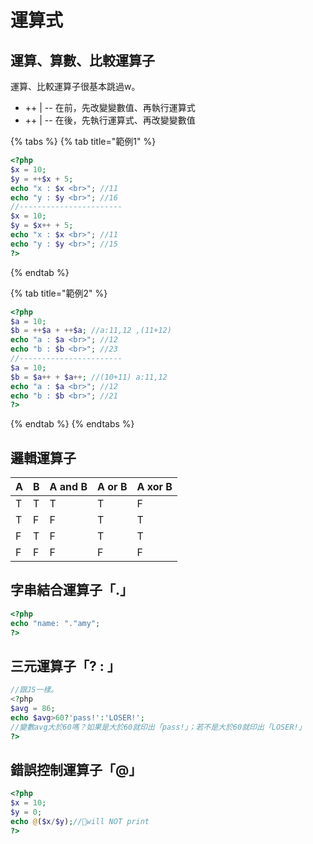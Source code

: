 # 運算式

## 運算、算數、比較運算子

運算、比較運算子很基本跳過w。

* ++ \| -- 在前，先改變變數值、再執行運算式
* ++ \| -- 在後，先執行運算式、再改變變數值

{% tabs %}
{% tab title="範例1" %}
```php
<?php
$x = 10;
$y = ++$x + 5;
echo "x : $x <br>"; //11
echo "y : $y <br>"; //16
//-----------------------
$x = 10;
$y = $x++ + 5;
echo "x : $x <br>"; //11
echo "y : $y <br>"; //15
?>
```
{% endtab %}

{% tab title="範例2" %}
```php
<?php
$a = 10;
$b = ++$a + ++$a; //a:11,12 ,(11+12)
echo "a : $a <br>"; //12
echo "b : $b <br>"; //23
//-----------------------
$a = 10;
$b = $a++ + $a++; //(10+11) a:11,12
echo "a : $a <br>"; //12
echo "b : $b <br>"; //21
?>
```
{% endtab %}
{% endtabs %}

## 邏輯運算子

| A | B | A and B | A or B | A xor B |
| :--- | :--- | :--- | :--- | :--- |
| T | T | T | T | F |
| T | F | F | T | T |
| F | T | F | T | T |
| F | F | F | F | F |

## 字串結合運算子「.」

```php
<?php
echo "name: "."amy";
?>
```

## 三元運算子「? : 」

```php
//跟JS一樣。
<?php
$avg = 86;
echo $avg>60?'pass!':'LOSER!';
//變數avg大於60嗎？如果是大於60就印出「pass!」；若不是大於60就印出「LOSER!」
?>
```

## 錯誤控制運算子「@」

```php
<?php
$x = 10;
$y = 0;
echo @($x/$y);//🔶will NOT print
?>
```


